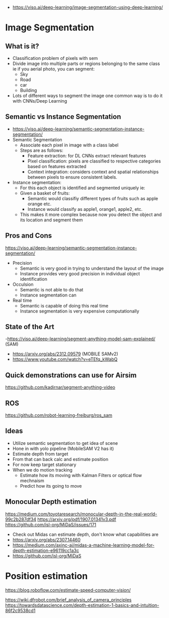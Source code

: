 - https://viso.ai/deep-learning/image-segmentation-using-deep-learning/

# Image Segmentation 

## What is it?
- Classification problem of pixels with sem
- Divide image into multiple parts or regions belonging to the same class ie if you aerial photo, you can segment:
    - Sky
    - Road
    - car
    - Building
- Lots of different ways to segment the image one common way is to do it with CNNs/Deep Learning


## Semantic vs Instance Segmentation 
- https://viso.ai/deep-learning/semantic-segmentation-instance-segmentation/
- Semantic Segmentation 
    - Associate each pixel in image with a class label
    - Steps are as follows: 
        - Feature extraction: for DL CNNs extract relevant features 
        - Pixel classification: pixels are classified to respective categories based on features extracted
        - Context integration: considers context and spatial relationships between pixels to ensure consistent labels. 
- Instance segmentation:
    - For this each object is identified and segmented uniquely ie:
    - Given a basket of fruits:
        - Semantic would classifiy different types of fruits such as apple orange etc.
        - Instance would classify as apple1, orange1, apple2, etc.
    - This makes it more complex because now you detect the object and its location and segment them

## Pros and Cons 
https://viso.ai/deep-learning/semantic-segmentation-instance-segmentation/
- Precision
    - Semantic is very good in trying to understand the layout of the image
    - Instance provides very good precision in individual object identification
- Occulsion
    - Semantic is not able to do that 
    - Instance segmentation can
- Real time 
    - Semantic is capable of doing this real time  
    - Instance segmentation is very expensive computationally


## State of the Art
-https://viso.ai/deep-learning/segment-anything-model-sam-explained/ (SAM)
- https://arxiv.org/abs/2312.09579 (MOBILE SAMv2)
- https://www.youtube.com/watch?v=eTEfq_kWabQ


## Quick demonstrations can use for Airsim
https://github.com/kadirnar/segment-anything-video


## ROS 
https://github.com/robot-learning-freiburg/ros_sam

## Ideas
- Utilize semantic segmentation to get idea of scene
- Hone in with yolo pipeline (MobileSAM V2 has it)
- Estimate depth from target
- From that can back calc and estimate position 
- For now keep target stationary 
- When we do motion tracking
    - Estimate how its moving with Kalman Filters or optical flow mechnaism
    - Predict how its going to move 

## Monocular Depth estimation 
https://medium.com/toyotaresearch/monocular-depth-in-the-real-world-99c2b287df34
https://arxiv.org/pdf/1907.01341v3.pdf
https://github.com/isl-org/MiDaS/issues/171
- Check out Midas can estimate depth, don't know what capabilities are 
- https://arxiv.org/abs/2307.14460
- https://medium.com/axinc-ai/midas-a-machine-learning-model-for-depth-estimation-e96119cc1a3c
- https://github.com/isl-org/MiDaS

# Position estimation 
https://blog.roboflow.com/estimate-speed-computer-vision/

https://wiki.dfrobot.com/brief_analysis_of_camera_principles
https://towardsdatascience.com/depth-estimation-1-basics-and-intuition-86f2c9538cd1
